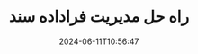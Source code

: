 ---
############################# Static ############################
layout: "family"
date:  2024-06-11T10:56:47
draft: false

product: "Metadata"
product_tag: "metadata"

lang: fa

############################# Head ############################
head_title: "APIهای .NET، جاوا، Node.js و برنامه‌های دستکاری فراداده آنلاین توسط GroupDocs"
head_description: "APIهای فراداده سند بومی C#.NET و جاوا. خواندن، نوشتن، ویرایش و مقایسه متا اطلاعات همه فرمت های محبوب. تجزیه و تحلیل و صادرات متادیتا"

############################# Header ############################
title: "راه حل مدیریت فراداده سند"
description:  |
  API ها و برنامه هایی برای خواندن، ویرایش، جایگزینی و حذف ابرداده اسناد، تصاویر و سایر فرمت های فایل در پلتفرم های محبوب.

  اطلاعات فراداده پنهان را به فایل ها و اسناد کسب و کار خود اضافه کنید.

  ابرداده‌هایی را که قبلاً در اسناد شما ارائه شده‌اند، اصلاح یا حذف کنید.

  جمع آوری و تجزیه و تحلیل اطلاعات در مورد اسناد و فایل های فوق داده.

############################# Supported Platforms ###############################
supported_platforms:
  enable: true
  head_title: "پلتفرم خود را انتخاب کنید"
  title: "استقلال پلتفرم"
  description: "GroupDocs.Metadata با طیف گسترده ای از سیستم عامل ها و چارچوب ها سازگار است:"
  details_link_title: "بیشتر بدانید"

  items:
    # items loop
    - title: ".NET"
      description: GroupDocs.Metadata .NET 
      color: "blue"
      tag: "net"
      link: "/metadata/net/"
      features_link: "https://docs.groupdocs.com/metadata/net/system-requirements/"
      features:
          # features loop
          - rows: "4"
            content: |
                    .NET Core 3.0 or higher <br> .NET 5.0 or higher <br> .NET Standard 2.1
      
          # features loop
          - rows: "1"
            content: |
                    Windows <br> Linux <br> Mac OS
      
          # features loop
          - rows: "3"
            content: |
                    Microsoft Visual Studio <br> JetBrains Rider <br> Microsoft Visual Code
      
          # features loop
          - rows: "1"
            content: |
                    70+ file formats
      

    # items loop
    - title: "Java"
      description: GroupDocs.Metadata Java
      color: "red"
      tag: "java"
      link: "/metadata/java/"
      features_link: "https://docs.groupdocs.com/metadata/java/system-requirements/"
      features:
          # features loop
          - rows: "4"
            content: |
                    J2SE 7.0 or higher <br> Kotlin
      
          # features loop
          - rows: "1"
            content: |
                    Windows <br> Linux <br> Mac OS
      
          # features loop
          - rows: "3"
            content: |
                    IntelliJ IDEA <br> Eclipse <br> NetBeans
      
          # features loop
          - rows: "1"
            content: |
                    70+ file formats

    # items loop
    - title: "Node.js"
      description: GroupDocs.Metadata Node.js
      color: "green"
      tag: "nodejs-java"
      link: "/metadata/nodejs-java/"
      features_link: "https://docs.groupdocs.com/metadata/"
      features:
          # features loop
          - rows: "4"
            content: |
                    Node.js 16+ and J2SE 8.0 (1.8)+
      
          # features loop
          - rows: "1"
            content: |
                    Windows <br> Linux <br> Mac OS
      
          # features loop
          - rows: "3"
            content: |
                    Atom <br> Visual Studio Code <br> هر ویرایشگر متن دیگری
      
          # features loop
          - rows: "1"
            content: |
                    70+ file formats

############################# Features ###############################
features:
  enable: true
  title: "بررسی ویژگی‌های GroupDocs.Metadata"
  description: "راه حل ما برای دستکاری ابرداده ها در بسیاری از فرمت های فایل محبوب از جمله تصاویر و اسناد اداری طراحی شده است."

  items:
    # items loop
    - icon: "protect"
      title: "حفاظت از اطلاعات کسب و کار"
      content: "ابرداده های مخفی را به فایل ها و اسناد حساس خود اضافه کنید."

    # items loop
    - icon: "control"
      title: "کنترل فراداده سند"
      content: "جمع آوری اطلاعات دقیق در مورد ابرداده های موجود در اسناد."

    # items loop
    - icon: "manipulate"
      title: "اطلاعات فراداده را دستکاری کنید"
      content: "محتوا را تغییر دهید یا ابرداده را در بسیاری از فرمت های فایل پشتیبانی شده حذف کنید."

    # items loop
    - icon: "additional"
      title: "ویژگی های مختلف اضافی"
      content: "دریافت پیش نمایش سند، استخراج بسته های ابرداده و غیره"

############################# Code Samples ###############################
code_samples:
  enable: true
  title: "از اسناد با استفاده از ابرداده محافظت کنید"
  description: "نمونه‌های کد عملیات معمولی GroupDocs.Metadata."

  items:
    # items loop
    - title: "ابرداده های غیر ضروری را از تصاویر و اسناد حذف کنید"
      content: "GroupDocs.Metadata به شما کمک می کند تا به راحتی اطلاعات پنهان را از فایل ها و اسناد خود حذف کنید. می توانید به سرعت جزئیاتی مانند زمان و مکان گرفتن یک تصویر را حذف کنید یا اطلاعات نویسنده و ویرایشگر را از اسناد Office حذف کنید."
      samples:
          # samples loop
          - language: "C#"
            color: "blue"
            content: |
                    <code class="language-csharp" data-lang="csharp">
                        // مسیر یک سند را به سازنده Metadata منتقل کنید

                        using (Metadata metadata = new Metadata("source.docx"))
                        {
                            // ویژگی های سند متصل به سازنده و ویرایشگر را حذف کنید
                            var affected = metadata.RemoveProperties(
                                p => p.Tags.Contains(Tags.Person.Creator) ||
                                    p.Tags.Contains(Tags.Person.Editor);

                            // نتیجه فرآیند حذف ابرداده
                            Console.WriteLine("Properties removed: {0}", affected);

                            // سند پاک شده را ذخیره کنید
                            metadata.Save("result.docx");
                        }                    
                    </code>

          # samples loop
          - language: "Java"
            color: "red"
            content: |
                    <code class="language-java" data-lang="java">
                        // مسیر یک سند را به سازنده Metadata منتقل کنید

                        try (Metadata metadata = new Metadata("source.docx");{

                            // ویژگی های سند متصل به سازنده و ویرایشگر را حذف کنید
                            int affected = metadata.removeProperties(
                                new ContainsTagSpecification(Tags.getPerson().getCreator()).or(
                                new ContainsTagSpecification(Tags.getPerson().getEditor())));

                            // نتیجه فرآیند حذف ابرداده
                            System.out.println(String.format("Properties removed: %s", affected));

                            // سند پاک شده را ذخیره کنید
                            metadata.save("result.docx");
                        }

                    </code>

          # samples loop
          - language: "TypeScript"
            color: "green"
            content: |
                    <code class="language-java" data-lang="javascript">
                        // مسیر یک سند را به سازنده Metadata منتقل کنید

                        const metadata = new groupdocs.metadata.Metadata("source.docx");
    
                        // ویژگی های سند متصل به سازنده و ویرایشگر را حذف کنید
                        var affected = metadata.removeProperties(
                            new groupdocs.metadata.ContainsTagSpecification(groupdocs.metadata.Tags.getPerson().getCreator()).or(
                            new groupdocs.metadata.ContainsTagSpecification(groupdocs.metadata.Tags.getPerson().getEditor()))
                            );

                        // نتیجه فرآیند حذف ابرداده
                        console.log('Properties removed: ${affected}');

                        // سند پاک شده را ذخیره کنید
                        metadata.save("result.docx");                        

                    </code>

############################# Supported Formats ###############################
formats:
  enable: true
  title: "بیش از 70 فرمت پشتیبانی می شود"
  description: "GroupDocs.Metadata به کنترل متادیتا در قالب‌های سند و فایل رایج کمک می‌کند."

############################# Metrics ###############################
metrics:
  enable: true
  title: "دستاوردهای GroupDocs.Metadata"
  description: "معیارهای کلیدی دستاوردهای کتابخانه ما را کشف کنید"

  items:
    # items loop
    - number: "70+"
      title: "فرمت های پشتیبانی شده"
      content: "GroupDocs.Metadata از دستکاری ابرداده برای بیش از 70 فرمت فایل محبوب پشتیبانی می کند."

    # items loop
    - number: "700k"
      title: "دانلودهای NuGet"
      content: "GroupDocs.Metadata برای بسته NET NuGet بیش از 700000 بار دانلود شد."

    # items loop
    - number: "15k"
      title: "Maven دانلود می کند"
      content: "GroupDocs.Metadata دارای 15000 بارگیری در Maven است. مدیریت قدرتمند فراداده جاوا"

    # items loop
    - number: "140+"
      title: "مشتریان خوشحال"
      content: "شرکت‌های معروف و توسعه‌دهندگان منفرد، محصولات GroupDocs را برای ساخت راه‌حل‌های نوآورانه ترجیح می‌دهند."


############################# Customers ###############################
customers:
  enable: true
  title: "مشتریان خوشحال ما"
  description: "محصولات GroupDocs مورد اعتماد بسیاری از مشتریان در سطح جهانی است و در بسیاری از راه حل های تجاری رقابتی در سراسر جهان استفاده می شود."

  items:
    # items loop
    - title: "BenQ Corporation"
      logo: "benq"
      
    # items loop
    - title: "Nasdaq Stock Market"
      logo: "nasdaq"
      
    # items loop
    - title: "AT&T Inc."
      logo: "att"
      
    # items loop
    - title: "Customer logo AstraZeneca"
      logo: "astrazeneca"
      
    # items loop
    - title: "Central Bank of Argentina"
      logo: "argentinacentralbank"
      
    # items loop
    - title: "Roche Holding AG"
      logo: "roche"
      
    # items loop
    - title: "Capita"
      logo: "capita"
      
    # items loop
    - title: "Axa S.A."
      logo: "axa"
      
    # items loop
    - title: "Instructure Inc."
      logo: "instructure"
      
    # items loop
    - title: "Wipro"
      logo: "wipro"


############################# Actions ###############################
actions:
  enable: true
  title: "آماده برای شروع؟"
  description: "ویژگی های GroupDocs.Metadata را به صورت رایگان در برنامه های خود امتحان کنید"

  items:
    # items loop
    - title: ".NET"
      color: "blue"
      link: "/metadata/net/"

    # items loop
    - title: "Java"
      color: "red"
      link: "/metadata/java/"

    # items loop
    - title: "Node.js"
      color: "green"
      link: "/metadata/nodejs-java/"      

############################# FAQ ###############################
faq:
  enable: true
  title: "سوالات متداول"
  description: "آیا در مورد محصول ما سوالی دارید؟ ما پاسخ هایی داریم!"

  items:
    # items loop
    - question: "آیا GroupDocs.Metadata برای پردازش فراداده سند به نرم افزار شخص ثالث نیاز دارد؟"
      answer: "GroupDocs.Metadata به طور مستقل عمل می کند. هیچ کتابخانه خارجی مانند Microsoft Office یا Adobe Acrobat لازم نیست."

    # items loop
    - question: "آیا می توانم قبل از خرید ویژگی های GroupDocs.Metadata را امتحان کنم؟"
      answer: "کاملا! GroupDocs.Metadata یک آزمایش رایگان ارائه می‌دهد. آن را نصب کنید و قابلیت های آن را بررسی کنید. با این حال، لطفاً توجه داشته باشید که نسخه‌های آزمایشی «نشان‌های آزمایشی» را به اسناد شما اضافه می‌کنند و فقط 3 صفحه اول را پردازش می‌کنند. برای تجربه کامل، یک مجوز موقت 30 روزه رایگان برای عملکرد کامل دریافت کنید. جزئیات [اینجا](https://purchase.groupdocs.com/temporary-license/) را بررسی کنید."

    # items loop
    - question: "چه نوع مجوزهایی موجود است؟"
      answer: "به دنبال مجوز GroupDocs.Metadata هستید؟ ما شما را با گزینه های مختلف تحت پوشش قرار داده ایم. از بین مجوزهای متناسب با نیازهای شما، بر اساس عواملی مانند تعداد توسعه دهندگان در تیم شما، مکان های استقرار (مانند دفتر واحد یا محل کار راه دور)، و اینکه آیا توزیع مشتری نهایی به اشتراک گذاری SDK/API با مشتریان نیاز دارد، انتخاب کنید. از طرف دیگر، مجوز استفاده ماهانه را انتخاب کنید، که در آن بر اساس میزان استفاده خود با برنامه های اندازه گیری شده پرداخت می کنید. بیشتر کاوش کنید و مناسب را پیدا کنید [اینجا](https://purchase.groupdocs.com/pricing/metadata/net/)."

############################# Cloud Links ###############################
cloud_links:
  enable: true
  title: "APIهای Low Code شامل GroupDocs.Metadata هستند"
  description: "با استفاده از REST API مبتنی بر ابر ما، ابرداده های حساس را در فایل های تجاری در برنامه خود مدیریت کنید."
  
  items:
    # items loop
    - title: "GroupDocs.Metadata Cloud for cURL"
      content: "با CURL RESTful APIهای دستکاری ابرداده کار کنید تا اطلاعات فراداده PDF، Word، Excel، Presentations، تصاویر و فایل های چندرسانه ای را در برنامه های خود مدیریت کنید."
      icon: "groupdocs_metadata-for-curl"
      link: "https://products.groupdocs.cloud/metadata/curl"

    # items loop
    - title: "GroupDocs.Metadata Cloud for .NET"
      content: "از متادیتا REST API با NET SDK برای افزودن، ویرایش، استخراج، جستجو و حذف ابرداده از قالب‌های سند در برنامه‌های NET استفاده کنید."
      icon: "groupdocs_metadata-for-net"
      link: "https://products.groupdocs.cloud/metadata/net"

    # items loop
    - title: "GroupDocs.Metadata Cloud for Java"
      content: "با استفاده از Metadata SDK برای جاوا، برنامه های جاوا خود را با ویژگی های مدیریت ابرداده قدرتمند تقویت کنید."
      icon: "groupdocs_metadata-for-java"
      link: "https://products.groupdocs.cloud/metadata/java"

############################# App links ###############################
app_links:
  enable: true
  title: "GroupDocs.Metadata هیچ برنامه کدی وجود ندارد"
  description: "برای مدیریت فراداده سند به برنامه وب GroupDocs دسترسی پیدا کنید. بیش از 70 فرمت فایل محبوب را به صورت رایگان در مرورگر مورد علاقه خود پردازش کنید."

  items:
    # items loop
    - title: "GroupDocs.Metadata Total"
      content: "برنامه رایگان برای مشاهده و ویرایش ابرداده های Word، Excel، PDF، PowerPoint و بیش از 70 نوع سند."
      icon: "groupdocs_metadata-app"
      link: "https://products.groupdocs.app/metadata/total"

    # items loop
    - title: "GroupDocs.Metadata DOCX"
      content: "نمایشگر و ویرایشگر فراداده آنلاین رایگان برای اسناد MS Word."
      icon: "groupdocs_words-app"
      link: "https://products.groupdocs.app/metadata/docx"

    # items loop
    - title: "GroupDocs.Metadata PDF"
      content: "اطلاعات فراداده اسناد PDF را به صورت آنلاین مشاهده یا ویرایش کنید."
      icon: "groupdocs_pdf-app"
      link: "https://products.groupdocs.app/metadata/pdf"


      


---